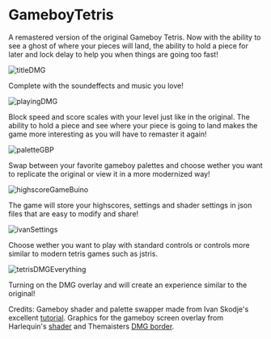# GameboyTetris
A remastered version of the original Gameboy Tetris. Now with the ability to see a ghost of where your pieces will land, the ability to hold a piece for later and lock delay to help you when things are going too fast!



![titleDMG](https://user-images.githubusercontent.com/50996232/233810692-6a1188ec-75c0-4597-a683-9ea8f3f04296.png)

Complete with the soundeffects and music you love!

![playingDMG](https://user-images.githubusercontent.com/50996232/233810713-54113484-90ca-4a49-8796-538c74e28037.png)

Block speed and score scales with your level just like in the original. The ability to hold a piece and see where your piece is going to land makes the game more interesting as you will have to remaster it again!

![paletteGBP](https://user-images.githubusercontent.com/50996232/233810745-241b8e69-5a35-4ea3-bc77-1e5ace39aaf8.png)

Swap between your favorite gameboy palettes and choose wether you want to replicate the original or view it in a more modernized way!

![highscoreGameBuino](https://user-images.githubusercontent.com/50996232/233810763-a1d8047d-dc1a-4c03-bbb3-cf20caf116f8.png)

The game will store your highscores, settings and shader settings in json files that are easy to modify and share!

![ivanSettings](https://user-images.githubusercontent.com/50996232/233810778-5e62511f-592c-40b4-8112-c9590708fd67.png)

Choose wether you want to play with standard controls or controls more similar to modern tetris games such as jstris.

![tetrisDMGEverything](https://user-images.githubusercontent.com/50996232/233837051-367c8b67-8768-4ed4-9dcb-fe8c88a700f8.png)

Turning on the DMG overlay and will create an experience similar to the original!

Credits: Gameboy shader and palette swapper made from Ivan Skodje's excellent [tutorial](https://ivanskodje.com/gameboy-shaders/). Graphics for the gameboy screen overlay from Harlequin's [shader](https://github.com/HarlequinVG/shaders/tree/master/gameboy_shader) and Themaisters [DMG border](https://github.com/Themaister/slang-shaders/tree/master/handheld/console-border/resources).
